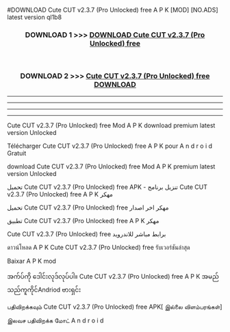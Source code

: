 #DOWNLOAD Cute CUT  v2.3.7 (Pro Unlocked) free A P K [MOD] [NO.ADS] latest version ql1b8



<div align="center">

<h3>DOWNLOAD 1 >>> <a href="https://teeasianyam.web.app?sq=Cute CUT  v2.3.7 (Pro Unlocked) free">DOWNLOAD Cute CUT  v2.3.7 (Pro Unlocked) free </a></h3><br>

<h3>DOWNLOAD 2 >>> <a href="https://teeasianyam.web.app?sq=Cute CUT  v2.3.7 (Pro Unlocked) free ">Cute CUT  v2.3.7 (Pro Unlocked) free  DOWNLOAD </a></h3>

</div>


----------------------------------------------------------

----------------------------------------------------------

----------------------------------------------------------

----------------------------------------------------------


Cute CUT  v2.3.7 (Pro Unlocked) free  Mod A P K download premium latest version Unlocked

Télécharger Cute CUT  v2.3.7 (Pro Unlocked) free  A P K pour A n d r o i d Gratuit

download Cute CUT  v2.3.7 (Pro Unlocked) free  Mod A P K premium latest version Unlocked

تحميل Cute CUT  v2.3.7 (Pro Unlocked) free  APK - تنزيل برنامج Cute CUT  v2.3.7 (Pro Unlocked) free  A P K مهكر

تحميل Cute CUT  v2.3.7 (Pro Unlocked) free  مهكر اخر اصدار

تطبيق Cute CUT  v2.3.7 (Pro Unlocked) free  A P K مهكر

Cute CUT  v2.3.7 (Pro Unlocked) free  برابط مباشر للاندرويد

ดาวน์โหลด A P K Cute CUT  v2.3.7 (Pro Unlocked) free  รับเวอร์ชันล่าสุด

Baixar A P K mod

အက်ပ်ကို ဒေါင်းလုဒ်လုပ်ပါ။ Cute CUT  v2.3.7 (Pro Unlocked) free  A P K အမည်သည်ကူကိုင်Andriod ဗားရှင်း

பதிவிறக்கவும் Cute CUT  v2.3.7 (Pro Unlocked) free  APK[ இல்லை விளம்பரங்கள்] 
 
இலவச பதிவிறக்க மோட் A n d r o i d



